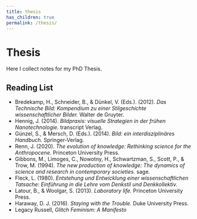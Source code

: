 ```yaml
---
title: thesis
has_children: true
permalink: /thesis/
---
```


# Thesis

Here I collect notes for my PhD Thesis.

## Reading List

* Bredekamp, H., Schneider, B., & Dünkel, V. (Eds.). (2012). *Das Technische Bild: Kompendium zu einer Stilgeschichte wissenschaftlicher Bilder.* Walter de Gruyter.
* Hennig, J. (2014). *Bildpraxis: visuelle Strategien in der frühen Nanotechnologie.* transcript Verlag.
* Günzel, S., & Mersch, D. (Eds.). (2014). *Bild: ein interdisziplinäres Handbuch.* Springer-Verlag.
* Renn, J. (2020). *The evolution of knowledge: Rethinking science for the Anthropocene.* Princeton University Press.
* Gibbons, M., Limoges, C., Nowotny, H., Schwartzman, S., Scott, P., & Trow, M. (1994). *The new production of knowledge: The dynamics of science and research in contemporary societies.* sage.
* Fleck, L. (1980). *Entstehung und Entwicklung einer wissenschaftlichen Tatsache: Einführung in die Lehre vom Denkstil und Denkkollektiv.*
* Latour, B., & Woolgar, S. (2013). *Laboratory life.* Princeton University Press.
* Haraway, D. J. (2016). *Staying with the Trouble.* Duke University Press.
* Legacy Russell, *Glitch Feminism: A Manifesto*
